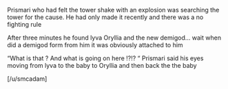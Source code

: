Prismari who had felt the tower shake with an explosion  was searching the tower for the cause. He had only made it recently and there was a no fighting rule 

After three minutes he found lyva Oryllia and the new demigod... wait when did a demigod form from him it was obviously attached to him 

“What is that ? And what is going on here !?!? “ Prismari said his eyes moving from lyva to the baby to Oryllia and then back the the baby 


[/u/smcadam]